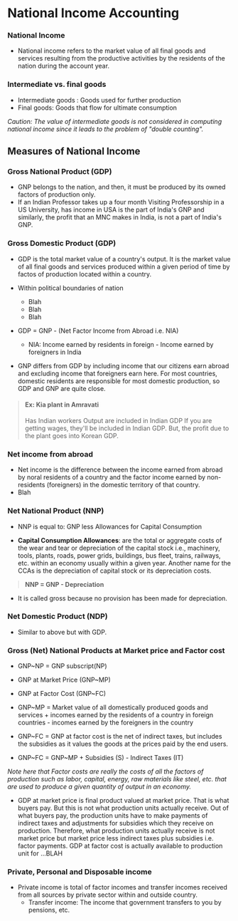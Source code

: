 # National Income Accounting

### National Income

- National income refers to the market value of all final goods and services resulting from the productive activities by the residents of the nation during the account year.

### Intermediate vs. final goods

- Intermediate goods : Goods used for further production
- Final goods: Goods that flow for ultimate consumption

*Caution: The value of intermediate goods is not considered in computing national income since it leads to the problem of "double counting".*

## Measures of National Income

### Gross National Product (GDP)

- GNP belongs to the nation, and then, it must be produced by its owned factors of production only.
- If an Indian Professor takes up a four month Visiting Professorship in a US University, has income in USA is the part of India's GNP and similarly, the profit that an MNC makes in India, is not a part of India's GNP.

### Gross Domestic Product (GDP)

- GDP is the total market value of a country's output. It is the market value of all final goods and services produced within a given period of time by factos of production located within a country.
- Within political boundaries of nation
	- Blah
	- Blah
	- Blah

- GDP = GNP - (Net Factor Income from Abroad i.e. NIA)
	- NIA: Income earned by residents in foreign - Income earned by foreigners in India

- GNP differs from GDP by including income that our citizens earn abroad and excluding income that foreigners earn here. For most countries, domestic residents are responsible for most domestic production, so GDP and GNP are quite close.

> ####  Ex: Kia plant in Amravati
> Has Indian workers
> Output are included in Indian GDP
> If you are getting wages, they'll be included in Indian GDP.
> But, the profit due to the plant goes into Korean GDP.

### Net income from abroad

- Net income is the difference between the income earned from abroad by noral residents of a country and the factor income earned by non-residents (foreigners) in the domestic territory of that country.
- Blah

### Net National Product (NNP)

- NNP is equal to: GNP less Allowances for Capital Consumption

- **Capital Consumption Allowances**: are the total or aggregate costs of the wear and tear or depreciation of the capital stock i.e., machinery, tools, plants, roads, power grids, buildings, bus fleet, trains, railways, etc. within an economy usually within a given year. Another name for the CCAs is the depreciation of capital stock or its depreciation costs.

> **NNP = GNP - Depreciation**

- It is called gross because no provision has been made for depreciation.


### Net Domestic Product (NDP)

- Similar to above but with GDP.

### Gross (Net) National Products at Market price and Factor cost

* GNP~NP = GNP subscript(NP)
- GNP at Market Price (GNP~MP)
- GNP at Factor Cost (GNP~FC)

- GNP~MP = Market value of all domestically produced goods and services + incomes earned by the residents of a country in foreign countries - incomes earned by the foreigners in the country
- GNP~FC = GNP at factor cost is the net of indirect taxes, but includes the subsidies as it values the goods at the prices paid by the end users.

- GNP~FC = GNP~MP + Subsidies (S) - Indirect Taxes (IT)

*Note here that Factor costs are really the costs of all the factors of production such as labor, capital, energy, raw materials like steel, etc. that are used to produce a given quantity of output in an economy.*

- GDP at market price is final product valued at market price. That is what buyers pay. But this is not what production units actually receive. Out of what buyers pay, the production units have to make payments of indirect taxes and adjustments for subsidies which they receive on production. Therefore, what production units actually receive is not market price but market price less indirect taxes plus subsidies i.e. factor payments. GDP at factor cost is actually available to production unit for ...BLAH

### Private, Personal and Disposable income

- Private income is total of factor incomes and transfer incomes received from all sources by private sector within and outside country.
	- Transfer income: The income that government transfers to you by pensions, etc.



